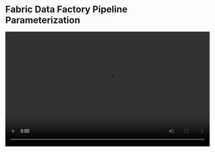# Fabric Data Factory Pipeline Parameterization
<link rel="icon" href="articles/fabric_16_color.svg" type="image/x-icon" >


<video width="640" height="360" controls>
  <source src="articles/FabricDataFactoryPipelinesCI-CD-Parameterization-MeetingRecording.mp4" type="video/mp4">
  Your browser does not support the video tag.
</video>


